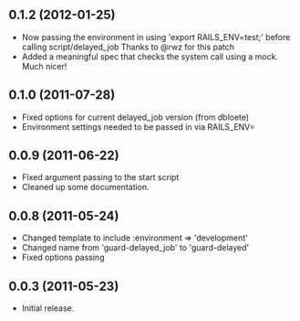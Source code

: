 ## 0.1.2 (2012-01-25)

 * Now passing the environment in using 'export RAILS_ENV=test;' before calling script/delayed_job
   Thanks to @rwz for this patch
 * Added a meaningful spec that checks the system call using a mock. Much nicer!

## 0.1.0 (2011-07-28)

 * Fixed options for current delayed_job version (from dbloete)
 * Environment settings needed to be passed in via RAILS_ENV=
 
## 0.0.9 (2011-06-22)

 * Fixed argument passing to the start script
 * Cleaned up some documentation.

## 0.0.8 (2011-05-24)

 * Changed template to include :environment => 'development'
 * Changed name from 'guard-delayed_job' to 'guard-delayed'
 * Fixed options passing

## 0.0.3 (2011-05-23)

 * Initial release.

